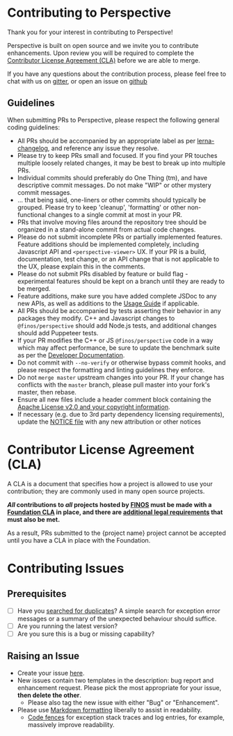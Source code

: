 # Contributing to Perspective

Thank you for your interest in contributing to Perspective!

Perspective is built on open source and we invite you to contribute enhancements. Upon review you will be required to complete the [Contributor License Agreement (CLA)](https://finosfoundation.atlassian.net/wiki/spaces/FINOS/pages/75530375/Contribution+Compliance+Requirements#ContributionComplianceRequirements-ContributorLicenseAgreement) before we are able to merge.

If you have any questions about the contribution process, please feel free to chat with us on [gitter](https://gitter.im/finos/perspective), or open an issue on [github](https://github.com/finos/perspective/issues/new)

## Guidelines

When submitting PRs to Perspective, please respect the following general coding guidelines:

* All PRs should be accompanied by an appropriate label as per [lerna-changelog](https://github.com/lerna/lerna-changelog), and reference any issue they resolve.
* Please try to keep PRs small and focused.  If you find your PR touches multiple loosely related changes, it may be best to break up into multiple PRs.
* Individual commits should preferably do One Thing (tm), and have descriptive commit messages.  Do not make "WIP" or other mystery commit messages.
* ... that being said, one-liners or other commits should typically be grouped.  Please try to keep 'cleanup', 'formatting' or other non-functional changes to a single commit at most in your PR.
* PRs that involve moving files around the repository tree should be organized in a stand-alone commit from actual code changes.
* Please do not submit incomplete PRs or partially implemented features.  Feature additions should be implemented completely, including Javascript API and `<perspective-viewer>` UX.  If your PR is a build, documentation, test change, or an API change that is not applicable to the UX, please explain this in the comments.
* Please do not submit PRs disabled by feature or build flag - experimental features should be kept on a branch until they are ready to be merged.
* Feature additions, make sure you have added complete JSDoc to any new APIs, as well as additions to the [Usage Guide]() if applicable.
* All PRs should be accompanied by tests asserting their behavior in any packages they modify.  C++ and Javascript changes to `@finos/perspective` should add Node.js tests, and additional changes should add Puppeteer tests.
* If your PR modifies the C++ or JS `@finos/perspective` code in a way which may affect performance, be sure to update the benchmark suite as per the [Developer Documentation]().
* Do not commit with `--no-verify` or otherwise bypass commit hooks, and please respect the formatting and linting guidelines they enforce.
* Do not `merge master` upstream changes into your PR.  If your change has conflicts with the `master` branch, please pull master into your fork's master, then rebase.
* Ensure all new files include a header comment block containing the [Apache License v2.0 and your copyright information](http://www.apache.org/licenses/LICENSE-2.0#apply).
* If necessary (e.g. due to 3rd party dependency licensing requirements), update the [NOTICE file](https://github.com/finos/perspective/blob/master/NOTICE) with any new attribution or other notices

# Contributor License Agreement (CLA)
A CLA is a document that specifies how a project is allowed to use your
contribution; they are commonly used in many open source projects.

**_All_ contributions to _all_ projects hosted by [FINOS](https://www.finos.org/)
must be made with a
[Foundation CLA](https://finosfoundation.atlassian.net/wiki/spaces/FINOS/pages/83034172/Contribute)
in place, and there are [additional legal requirements](https://finosfoundation.atlassian.net/wiki/spaces/FINOS/pages/75530375/Legal+Requirements)
that must also be met.**

As a result, PRs submitted to the {project name} project cannot be accepted until you have a CLA in place with the Foundation.

# Contributing Issues

## Prerequisites

* [ ] Have you [searched for duplicates](https://github.com/finos/perspective/issues?utf8=%E2%9C%93&q=)?  A simple search for exception error messages or a summary of the unexpected behaviour should suffice.
* [ ] Are you running the latest version?
* [ ] Are you sure this is a bug or missing capability?

## Raising an Issue
* Create your issue [here](https://github.com/finos/perspective/issues/new).
* New issues contain two templates in the description: bug report and enhancement request. Please pick the most appropriate for your issue, **then delete the other**.
  * Please also tag the new issue with either "Bug" or "Enhancement".
* Please use [Markdown formatting](https://help.github.com/categories/writing-on-github/)
liberally to assist in readability.
  * [Code fences](https://help.github.com/articles/creating-and-highlighting-code-blocks/) for exception stack traces and log entries, for example, massively improve readability.
